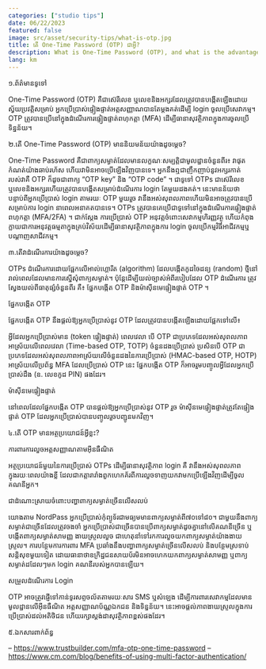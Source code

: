 ```yaml
---
categories: ["studio tips"]
date: 06/22/2023
featured: false
image: src/asset/security-tips/what-is-otp.jpg
title: តើ One-Time Password (OTP) ជាអ្វី?
description: What is One-Time Password (OTP), and what is the advantages of it in sign up process!
lang: km
---
```


១.ព័ត៌មានទូទៅ

One-Time Password (OTP) គឺជាស៊េរីលេខ ឬលេខនិងអក្សរដែលត្រូវបានបង្កើតឡើងដោយស្វ័យប្រវត្តិសម្រាប់ អ្នកប្រើប្រាស់ផ្ទៀងផ្ទាត់អត្តសញ្ញាណបានតែម្ដងគត់ដើម្បី login ចូលប្រើសេវាកម្ម។ OTP ត្រូវបានប្រើនៅក្នុងដំណើរការផ្ទៀងផ្ទាត់ពហុកត្តា (MFA) ដើម្បីធានាសុវត្ថិភាពក្នុងការចូលប្រើទិន្នន័យ។

២.តើ One-Time Password (OTP) មាននិយមន័យយ៉ាងដូចម្ដេច?

One-Time Password គឺជាពាក្យសម្ងាត់ដែលមានលក្ខណៈសម្បត្តិជាមូលដ្ឋានចំនួនពីរ៖ វាផុតកំណត់យ៉ាងឆាប់រហ័ស ហើយវាមិនអាចប្រើឡើងវិញបានទេ។ អ្នកនឹងឮជាញឹកញាប់នូវអក្សរកាត់របស់វាគឺ OTP ក៏ដូចជាពាក្យ “OTP key” និង “OTP code” ។ ជាទូទៅ OTPs ជាស៊េរីលេខ ឬលេខនិងអក្សរហើយត្រូវបានបង្កើតសម្រាប់ដំណើរការ login តែមួយដងគត់។ នេះមានន័យថា បន្ទាប់ពីអ្នកប្រើប្រាស់ login តាមរយៈ OTP មួយរួច វានឹងអស់សុពលភាពហើយមិនអាចត្រូវបានប្រើសម្រាប់ការ login នាពេលអនាគតបានទេ។ OTPs ត្រូវបានគេប្រើជាទូទៅនៅក្នុងដំណើរការផ្ទៀងផ្ទាត់ពហុកត្តា (MFA/2FA) ។ ជាក់ស្ដែង ការប្រើប្រាស់ OTP អនុវត្តចំពោះសេវាកម្មហិរញ្ញវត្ថុ ហើយកំពុងក្លាយជាការអនុវត្តធម្មតាក្នុងគ្រប់វិស័យដើម្បីធានាសុវត្ថិភាពក្នុងការ login ចូលប្រើកម្មវិធីអាជីវកម្មឬបណ្តាញសាជីវកម្ម។

៣.តើវាដំណើរការយ៉ាងដូចម្តេច?

OTPs ដំណើរការដោយផ្អែកលើអាល់ហ្គោរីត (algorithm) ដែលបង្កើតកូដចៃដន្យ (random) ថ្មីនៅរាល់ពេលដែលមានការស្នើសុំពាក្យសម្ងាត់។ ប៉ុន្តែដើម្បីយល់ច្បាស់អំពីរបៀបដែល OTP ដំណើរការ ត្រូវស្វែងយល់ពីធាតុផ្សំចំនួនពីរ គឺ៖ ផ្នែកបង្កើត OTP និងម៉ាស៊ីនមេផ្ទៀងផ្ទាត់ OTP ។

ផ្នែកបង្កើត OTP

ផ្នែកបង្កើត OTP នឹងផ្តល់ឱ្យអ្នកប្រើប្រាស់នូវ OTP ដែលត្រូវបានបង្កើតឡើងដោយផ្អែកទៅលើ៖

អ្វីដែលអ្នកប្រើប្រាស់មាន (token ផ្ទៀងផ្ទាត់)
ពេលវេលា បើ OTP ជាប្រភេទដែលអស់សុពលភាពអាស្រ័យលើពេលវេលា (Time-based OTP, TOTP)
ចំនួនដងប្រើប្រាស់ ប្រសិនបើ OTP ជាប្រភេទដែលអស់សុពលភាពអាស្រ័យលើចំនួនដងនៃការប្រើប្រាស់ (HMAC-based OTP, HOTP)
អាស្រ័យលើប្រព័ន្ធ MFA ដែលប្រើប្រាស់ OTP នេះ ផ្នែកបង្កើត OTP ក៏អាចរួមបញ្ចូលអ្វីដែលអ្នកប្រើប្រាស់ដឹង (ឧ. លេខកូដ PIN) ផងដែរ។

ម៉ាស៊ីនមេផ្ទៀងផ្ទាត់

នៅពេលដែលផ្នែកបង្កើត OTP បានផ្តល់ឱ្យអ្នកប្រើប្រាស់នូវ OTP រួច ម៉ាស៊ីនមេផ្ទៀងផ្ទាត់ត្រូវតែផ្ទៀងផ្ទាត់ OTP ដែលអ្នកប្រើប្រាស់បានបញ្ចូលរួចបញ្ជូនមកវិញ។

៤.តើ OTP មានអត្ថប្រយោជន៍អ្វីខ្លះ?

ការពារការលួចអត្តសញ្ញាណតាមអ៊ីនធឺណិត

អត្ថប្រយោជន៍មួយនៃការប្រើប្រាស់ OTPs ដើម្បីធានាសុវត្ថិភាព login គឺ វានឹងអស់សុពលភាពក្នុងរយៈពេលយ៉ាងខ្លី ដែលជាកត្តារារាំងពួកហេកគ័រពីការលួចទាញយកវាមកប្រើឡើងវិញដើម្បីចូលគណនីអ្នក។

ជាដំណោះស្រាយចំពោះបញ្ហាពាក្យសម្ងាត់ច្រើនលើសលប់

យោងតាម NordPass អ្នកប្រើប្រាស់កុំព្យូទ័រជាមធ្យមមានពាក្យសម្ងាត់ពី៧០ទៅ៨០។ ជាមួយនឹងពាក្យសម្ងាត់ជាច្រើនដែលត្រូវចងចាំ អ្នកប្រើប្រាស់ជាច្រើនបានប្រើពាក្យសម្ងាត់ដូចគ្នានៅលើគណនីច្រើន ឬបង្កើតពាក្យសម្ងាត់សាមញ្ញ ងាយស្រួលលួច ជាហេតុនាំទៅរកការលួចយកពាក្យសម្ងាត់យ៉ាងងាយស្រួល។ ការបន្ថែមការការពារ MFA ប្រឆាំងនឹងបញ្ហាពាក្យសម្ងាត់ច្រើនលើសលប់ និងបន្ថែមស្រទាប់សន្តិសុខមួយទៀត ដោយធានាថាឧក្រិដ្ឋជនសាយប័រមិនអាចហេកយកពាក្យសម្ងាត់សាមញ្ញ ឬពាក្យសម្ងាត់ដដែលៗមក login គណនីរបស់អ្នកបានឡើយ។

សម្រួលដំណើរការ Login

OTP អាចត្រូវផ្ញើទៅកាន់ទូរសព្ទចល័តតាមរយៈសារ SMS ឬសំឡេង ដើម្បីការពារសេវាកម្មដែលមានមូលដ្ឋានលើអ៊ីនធឺណិត អត្តសញ្ញាណប័ណ្ណឯកជន និងទិន្នន័យ។ នេះអាចផ្ដល់ភាពងាយស្រួលក្នុងការប្រើប្រាស់ដល់អតិថិជន ហើយរក្សាស្ដង់ដាសុវត្ថិភាពខ្ពស់ផងដែរ។

៥.ឯកសារពាក់ព័ន្ធ

– https://www.trustbuilder.com/mfa-otp-one-time-password
– https://www.cm.com/blog/benefits-of-using-multi-factor-authentication/

